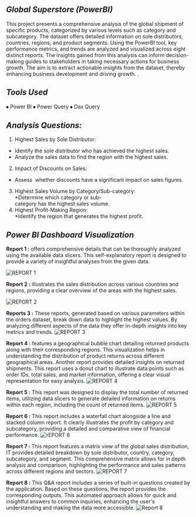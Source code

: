 ## *Global Superstore (PowerBI)*
This project presents a comprehensive analysis of the global shipment of specific products, categorized by various levels such as category and subcategory. The dataset offers detailed information on sole distributors, countries, regions, and product segments. Using the PowerBI tool, key performance metrics, and trends are analyzed and visualized across eight distinct reports. The insights gained from this analysis can inform decision- making guides to stakeholders in taking necessary actions for business growth. The aim is to extract actionable insights from the dataset, thereby enhancing business development and driving growth. 
.
## *Tools Used*
⦁	Power BI
⦁	Power Query
⦁	Dax Query
## *Analysis Questions:*
1.	Highest Sales by Sole Distributor:
   * Identify the sole distributor who has achieved the highest sales.
   * Analyze the sales data to find the region with the highest sales.
2. Impact of Discounts on Sales:
* Assess  whether discounts have a significant impact on sales figures.
3. Highest Sales Volume by Category/Sub-category:
*Determine which category or sub-category has the highest sales volume.
4. Highest Profit-Making Region:
*Identify the region that generates the highest profit.
## *Power BI Dashboard Visualization*
**Report 1 :** offers comprehensive details that can be thoroughly analyzed using the available data slicers. This self-explanatory report is designed  to  provide  a variety of insightful analyses from the given data.

![REPORT 1](https://github.com/user-attachments/assets/c7cfa4bd-3a23-4ab1-a208-ee091b5c0fd0)

**Report 2 :** illustrates the sales distribution across various countries and regions, providing a clear overview of the areas with the highest sales.

![REPORT 2](https://github.com/user-attachments/assets/956d8a73-58be-4fec-93a9-bcc733e03041)

**Reports 3 :** These reports, generated based on various parameters within the orders dataset, break down data to highlight the highest values. By analyzing different aspects of the data they offer in-depth insights into key metrics and trends.
![REPORT 3](https://github.com/user-attachments/assets/c934eaa5-3ec3-4713-bc5e-9b4b926d4cee)

**Report 4 :** features a geographical bubble chart detailing returned products along  with their corresponding regions. This visualization helps in understanding the distribution of product returns across different geographical areas. Another  report provides detailed insights on returned shipments. This report uses a donut chart to illustrate data points such as order IDs, total sales, and market information, offering a clear visual representation for easy analysis.
![REPORT 4](https://github.com/user-attachments/assets/820b65f0-46e3-4d13-a44f-416b5838a79f)

**Report 5 :** This report was designed to display the total number of returned items, utilizing data slicers to generate detailed information on returns within each region, including the count of returned items.
![REPORT 5](https://github.com/user-attachments/assets/80d5c87c-480a-4060-8bbf-3c2adf1c3575)

**Report 6 :** This report includes a waterfall chart alongside a line and stacked column report. It clearly illustrates the profit by category and subcategory, providing a detailed and comparative view of financial performance.
![rEPORT 6](https://github.com/user-attachments/assets/fcc7bfa0-3471-4d98-b250-1cd9676af0c6)

**Report 7 :** This report features a matrix view of the global sales distribution, IT provides detailed breakdown by sole distributor, country, category, subcategory, and segment. This comprehensive matrix allows for in depth analysis and comparison, highlighting the performance and sales patterns across different regions and sectors.
![REPORT 7](https://github.com/user-attachments/assets/d001d802-5c75-4d27-8d82-a7902a42fa46)

**Report 8 :**  This Q&A report includes a series of built-in questions created by the application. Based on these questions, the report provides the corresponding outputs. This automated approach allows for quick and insightful answers to common inquiries, enhancing the user's understanding  and making the data more accessible.
![Report 8](https://github.com/user-attachments/assets/cf08f917-faf8-4fba-b97b-44ea8bb53dfb)
